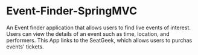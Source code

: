 # Event-Finder-SpringMVC
An Event finder application that allows users to find live events of interest.
Users can view the details of an event such as time, location, and performers. 
This App links to the SeatGeek, which allows users to purchas events' tickets.
